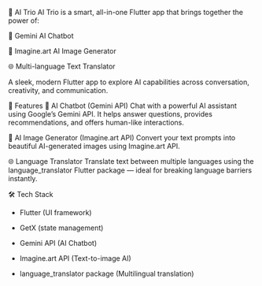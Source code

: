 🧠 AI Trio
AI Trio is a smart, all-in-one Flutter app that brings together the power of:

🤖 Gemini AI Chatbot

🎨 Imagine.art AI Image Generator

🌐 Multi-language Text Translator

A sleek, modern Flutter app to explore AI capabilities across conversation, creativity, and communication.

🚀 Features
🤖 AI Chatbot (Gemini API)
Chat with a powerful AI assistant using Google’s Gemini API. It helps answer questions, provides recommendations, and offers human-like interactions.

🎨 AI Image Generator (Imagine.art API)
Convert your text prompts into beautiful AI-generated images using Imagine.art API.

🌐 Language Translator
Translate text between multiple languages using the language_translator Flutter package — ideal for breaking language barriers instantly.

🛠️ Tech Stack
* Flutter (UI framework)

* GetX (state management)

* Gemini API (AI Chatbot)

* Imagine.art API (Text-to-image AI)

* language_translator package (Multilingual translation)
